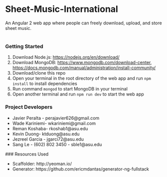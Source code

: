 # Sheet-Music-International
An Angular 2 web app where people can freely download, upload, and store sheet music. 
<br>
<br>
### Getting Started

1. Download Node.js: https://nodejs.org/en/download/
2. Download MongoDB: https://www.mongodb.com/download-center, https://docs.mongodb.com/manual/administration/install-community/
3. Download/clone this repo
4. Open your terminal in the root directory of the web app and run ```npm install``` to install dependencies
5. Run command ```mongod``` to start MongoDB in your terminal
6. Open another terminal and run ```npm run dev``` to start the web app

### Project Developers
<ul>
<li>Javier Peralta - perajavier626@gmail.com</li>
<li>Wade Kariniemi- wkariniemi@gmail.com</li>
<li>Reman Koshaba- rkoshab1@asu.edu</li>
<li>Kevin Duong- ktduong@asu.edu</li>
<li>Jezreel Garcia - jgarci72@asu.edu</li>
<li>Sang Le - (602) 802 3450 - sble1@asu.edu</li>
</ul>
### Resources Used
<ul>
<li>Scaffolder: http://yeoman.io/</li>
<li>Generator: https://github.com/ericmdantas/generator-ng-fullstack</li>
</ul>
